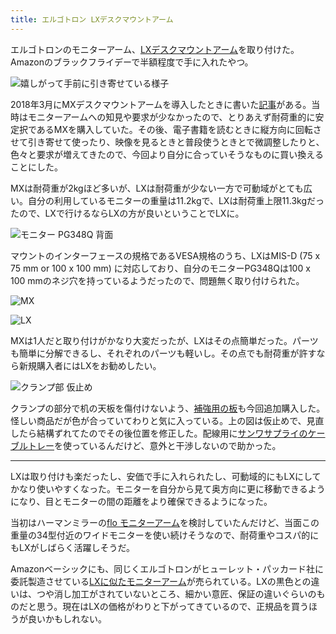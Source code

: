 ```yaml
---
title: エルゴトロン LXデスクマウントアーム
---
```


エルゴトロンのモニターアーム、[LXデスクマウントアーム](https://www.amazon.co.jp/dp/B07Q8TJ2KL)を取り付けた。Amazonのブラックフライデーで半額程度で手に入れたやつ。

![](https://i.imgur.com/bm7ilbLh.jpg "嬉しがって手前に引き寄せている様子")

2018年3月にMXデスクマウントアームを導入したときに書いた[記事](/articles/2018-03-17-monitar-arm-ergotron-mx)がある。当時はモニターアームへの知見や要求が少なかったので、とりあえず耐荷重的に安定択であるMXを購入していた。その後、電子書籍を読むときに縦方向に回転させて引き寄せて使ったり、映像を見るときと普段使うときとで微調整したりと、色々と要求が増えてきたので、今回より自分に合っていそうなものに買い換えることにした。

MXは耐荷重が2kgほど多いが、LXは耐荷重が少ない一方で可動域がとても広い。自分の利用しているモニターの重量は11.2kgで、LXは耐荷重上限11.3kgだったので、LXで行けるならLXの方が良いということでLXに。

![](https://i.imgur.com/Kt3tzdnh.jpg "モニター PG348Q 背面")

マウントのインターフェースの規格であるVESA規格のうち、LXはMIS-D (75 x 75 mm or 100 x 100 mm) に対応しており、自分のモニターPG348Qは100 x 100 mmのネジ穴を持っているようだったので、問題無く取り付けられた。

![](https://i.imgur.com/jwVQ5tkh.jpg "MX")

![](https://i.imgur.com/JOYwbWlh.jpg "LX")

MXは1人だと取り付けがかなり大変だったが、LXはその点簡単だった。パーツも簡単に分解できるし、それぞれのパーツも軽いし。その点でも耐荷重が許すなら新規購入者にはLXをお勧めしたい。

![](https://i.imgur.com/hh0TeBxh.jpg "クランプ部 仮止め")

クランプの部分で机の天板を傷付けないよう、[補強用の板](https://www.amazon.co.jp/dp/B07MKF1R69)も今回追加購入した。怪しい商品だが色が合っていてわりと気に入っている。上の図は仮止めで、見直したら結構ずれてたのでその後位置を修正した。配線用に[サンワサプライのケーブルトレー](https://www.amazon.co.jp/dp/B01N59ON4W)を使っているんだけど、意外と干渉しないので助かった。

---

LXは取り付けも楽だったし、安価で手に入れられたし、可動域的にもLXにしてかなり使いやすくなった。モニターを自分から見て奥方向に更に移動できるようになり、目とモニターの間の距離をより確保できるようになった。

当初はハーマンミラーの[flo モニターアーム](https://www.amazon.co.jp/dp/B07FJ7TTN7)を検討していたんだけど、当面この重量の34型付近のワイドモニターを使い続けそうなので、耐荷重やコスパ的にもLXがしばらく活躍しそうだ。

Amazonベーシックにも、同じくエルゴトロンがヒューレット・パッカード社に委託製造させている[LXに似たモニターアーム](https://www.amazon.co.jp/dp/B00MIBN16O)が売られている。LXの黒色との違いは、つや消し加工がされていないところ、細かい意匠、保証の違いぐらいのものだと思う。現在はLXの価格がわりと下がってきているので、正規品を買うほうが良いかもしれない。
